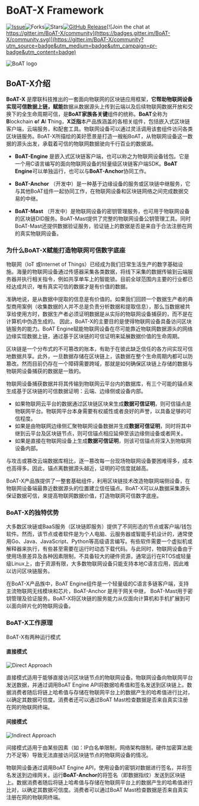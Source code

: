 
# BoAT-X Framework
[![Issue](https://img.shields.io/github/issues/aitos-io/BoAT-X-Framework)](https://github.com/aitos-io/BoAT-X-Framework/issues)![Forks](https://img.shields.io/github/forks/aitos-io/BoAT-X-Framework)![Stars](https://img.shields.io/github/stars/aitos-io/BoAT-X-Framework)[![GitHub Release](https://img.shields.io/github/license/aitos-io/BoAT-X-Framework)](https://github.com/aitos-io/BoAT-X-Framework/blob/master/LICENSE)[![Join the chat at https://gitter.im/BoAT-X/community](https://badges.gitter.im/BoAT-X/community.svg)](https://gitter.im/BoAT-X/community?utm_source=badge&utm_medium=badge&utm_campaign=pr-badge&utm_content=badge)

![BoAT logo](https://aitos-io.github.io/BoAT-X-Framework/logo/BoAT_RGB_Horizontal_100.png)


## BoAT-X介绍
**BoAT-X** 是摩联科技推出的一套面向物联网的区块链应用框架，**它帮助物联网设备实现可信数据上链，赋能**数据从数据源头上传到云端以及后续物联网数据开放和交换下的全生命周期可信，是**BoAT家族各关键**组件的统称。**BoAT**全称为**B**lockchain **o**f **A**I **T**hing，**X泛指**本产品族涵盖的各相关组件，包括嵌入式区块链客户端，云端服务，和配套工具。物联网设备可以通过灵活调用该套组件访问各类区块链服务。BoAT-X所描绘的美好愿景是打造一艘船BoAT，从物联网设备这一数据的源头出发，承载着可信的物联网数据驶向千行百业的数据湖。

- **BoAT-Engine** 是嵌入式区块链客户端，也可以称之为物联网设备钱包。它是一个用C语言编写的面向物联网设备的轻量级区块链客户端SDK。**BoAT Engine**可以单独运行，也可以与**BoAT-Anchor**协同工作。

- **BoAT-Anchor** （开发中）是一种基于边缘设备的服务或区块链中继服务，它与其他BoAT组件一起协同工作，在物联网设备和区块链网络之间完成数据交易的中继。

- **BoAT-Mast** （开发中）是物联网设备的密钥管理服务，也可用于物联网设备的区块链DID服务。BoAT-Mast提供了完整的物联网设备公钥管理工具。同时BoAT-Mast还提供数据验证服务，验证链上的数据是否是来自于合法注册在网的真实物联网设备。


### 为什么BoAT-X赋能打造物联网可信数字底座

物联网（IoT 或Internet of Things）已经成为我们日常生活生产的数字基础设施。海量的物联网设备通过传感器采集各类数据，将线下采集的数据传输到云端服务器并执行相关指令，例如共享单车上的智能锁。目前全球范围内主要的行业都已经达成共识，唯有真实可信的数据才是有价值的数据。

准确地说，是从数据中提取的信息是有价值的。如果我们回顾一个数据生产者的典型商用案例（收集数据的人并不总是负责分析数据和提取信息），那么当数据被共享给使用方时，数据生产者必须证明数据是从实际的物联网设备捕获的，而不是在计算机中伪造生成的。 因此，BoAT-X的主要目的是使得物联网设备具备访问区块链服务的能力。BoAT Engine赋能物联网设备在尽可能靠近物联网数据源头的网络边缘实现数据上链，通过基于区块链的可信证明来延展数据价值的生命周期。

区块链是一个分布式的不可篡改的账本，有助于在彼此缺乏信任的各方间实现可信地数据共享。此外，一旦数据存储在区块链上，该数据在整个生命周期内都可以防篡改。然而目前仍存在一个障碍需要跨域，那就是如何确保区块链上存储的数据与物联网设备捕获的数据是一致的。

物联网设备捕获数据并将其传输到物联网云平台内的数据库，有三个可能的锚点来生成基于区块链的可信数据证明：云端、边缘侧或设备内部。

- 如果物联网云平台的数据通过区块链区块来生成**数据可信证明**，则可信锚点是物联网平台。物联网平台本身需要有权威性或者良好的声誉，以具备足够的可信程度。
- 如果是由物联网边缘侧汇聚物联网设备数据并生成**数据可信证明**，同时将其中继到云平台及区块链节点，则可信锚点相应延伸至该边缘侧设备或者网关。
- 如果是直接在物联网设备上生成**数据可信证明**，则该可信锚点将深入到物联网设备内部。

与攻击或篡改云端数据库相比，逐一篡改每一台现场物联网设备要困难得多，成本也高得多。因此，锚点离数据源头越近，证明的可信度就越高。

BoAT-X产品族提供了一整套基础组件，利用区块链技术改造物联网端侧设备，在物联网设备端最靠近数据源头的位置建立信任锚点。BoAT-X可以从数据采集源头保证数据可信，来提高物联网数据价值，打造物联网可信数字底座。


### BoAT-X的独特优势

大多数区块链或BaaS服务（区块链即服务）提供了不同形态的节点或客户端/钱包软件。然而，该节点或者软件是为个人电脑、云服务器或智能手机设计的，通常使用Go、Java、JavaScript、Python等高级语言编写。有些软件需要一个虚拟机或解释器来执行，有些甚至需要在运行时动态下载代码。与此同时，物联网设备由于使用场景差异及各种因素限制，不具备较大的硬件资源，通常运行在RTOS或轻量级Linux上，由于资源有限，大多数物联网设备只能支持本地C语言应用，因此难以访问区块链服务。

在BoAT-X产品族中，BoAT Engine组件是一个轻量级的C语言多链客户端，支持主流物联网无线模块和芯片，BoAT-Anchor 是用于网关中继， BoAT-Mast用于密钥管理及验证服务。BoAT-X将区块链的服务能力从仅面向计算机和手机扩展到可以面向碎片化的物联网设备。

### BoAT-X工作原理

BoAT-X有两种运行模式

#### 直接模式

![Direct Approach](https://aitos-io.github.io/BoAT-X-Framework/en-us/images/BoAT_README_Direct_Approach.png)

直接模式适用于能够直接访问区块链节点的物联网设备。物联网设备向物联网平台发送数据，并通过调用BoAT Engine API将数据哈希值和签名发送到区块链上。数据消费者随后将链上哈希值与存储在物联网平台上的数据产生的哈希值进行比对，以确定其数据可信度。消费者还可以通过BoAT Mast检查数据是否来自真实注册在网的物联网终端。

#### 间接模式

![Indirect Approach](https://aitos-io.github.io/BoAT-X-Framework/en-us/images/BoAT_README_Indirect_Approach.png)

间接模式适用于由某些因素（如：IP白名单限制，网络架构限制，硬件加密算法能力不足等）导致无法直接访问区块链节点的物联网设备的情况。

物联网设备通过调用BoAT Engine API，使用设备的密钥对数据进行签名，并将签名发送到边缘网关。运行**BoAT-Anchor**的将签名（即数据指纹）发送到区块链上。数据消费者随后将链上哈希值与存储在物联网平台上的数据产生的哈希值进行比对，以确定其数据可信度。消费者可以通过BoAT Mast检查数据是否来自真实注册在网的物联网终端。


